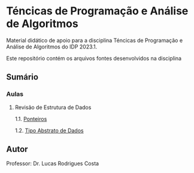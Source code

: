 # Téncicas de Programação e Análise de Algoritmos

Material didático de apoio para a disciplina Téncicas de Programação e Análise de Algoritmos do IDP 2023.1.

Este repositório contém os arquivos fontes desenvolvidos na disciplina

## Sumário

### Aulas

1. Revisão de Estrutura de Dados

    1.1. [Ponteiros](Aulas/Aula02)

    1.2. [Tipo Abstrato de Dados](Aulas/Aula03)

## Autor

Professor: Dr. Lucas Rodrigues Costa
